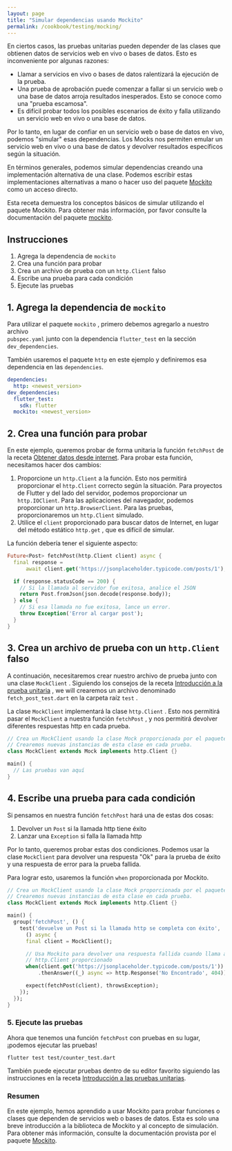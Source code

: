 ```yaml
---
layout: page
title: "Simular dependencias usando Mockito"
permalink: /cookbook/testing/mocking/
---
```


En ciertos casos, las pruebas unitarias pueden depender de las clases que obtienen datos de servicios web en vivo o bases de datos. Esto es inconveniente por algunas razones:

  * Llamar a servicios en vivo o bases de datos ralentizará la ejecución de la prueba.
  * Una prueba de aprobación puede comenzar a fallar si un servicio web o una base de datos arroja resultados inesperados. Esto se conoce como una "prueba escamosa".
  * Es difícil probar todos los posibles escenarios de éxito y falla utilizando un servicio web en vivo o una base de datos.
  
Por lo tanto, en lugar de confiar en un servicio web o base de datos en vivo, podemos "simular" esas dependencias. Los Mocks nos permiten emular un servicio web en vivo o una base de datos y devolver resultados específicos según la situación.

En términos generales, podemos simular dependencias creando una implementación alternativa de una clase. Podemos escribir estas implementaciones alternativas a mano o hacer uso del paquete 
[Mockito](https://pub.dartlang.org/packages/mockito) como un acceso directo.

Esta receta demuestra los conceptos básicos de simular utilizando el paquete Mockito. 
Para obtener más información, por favor consulte la documentación del paquete 
[mockito](https://pub.dartlang.org/packages/mockito).

## Instrucciones

  1. Agrega la dependencia de `mockito` 
  2. Crea una función para probar 
  3. Crea un archivo de prueba con un `http.Client` falso
  4. Escribe una prueba para cada condición
  5. Ejecute las pruebas

## 1. Agrega la dependencia de `mockito` 

Para utilizar el paquete `mockito` , primero debemos agregarlo a nuestro archivo  
`pubspec.yaml` junto con la dependencia `flutter_test` en la sección 
`dev_dependencies`.

También usaremos el paquete `http` en este ejemplo y definiremos esa dependencia en las `dependencies`.

```yaml
dependencies:
  http: <newest_version>
dev_dependencies:
  flutter_test:
    sdk: flutter
  mockito: <newest_version>
```

## 2. Crea una función para probar

En este ejemplo, queremos probar de forma unitaria la función `fetchPost` de la receta
[Obtener datos desde internet](/cookbook/networking/fetch-data/). Para probar esta función, necesitamos hacer dos cambios:

  1. Proporcione un `http.Client` a la función. Esto nos permitirá proporcionar el `http.Client` correcto según la situación. Para proyectos de Flutter y del lado del servidor, podemos proporcionar un `http.IOClient`. Para las aplicaciones del navegador, podemos proporcionar un `http.BrowserClient`. Para las pruebas, proporcionaremos un `http.Client` simulado.
  2. Utilice el `client` proporcionado para buscar datos de Internet, en lugar del método
  estático `http.get` , que es difícil de simular.

La función debería tener el siguiente aspecto:

<!-- skip -->
```dart
Future<Post> fetchPost(http.Client client) async {
  final response =
      await client.get('https://jsonplaceholder.typicode.com/posts/1');

  if (response.statusCode == 200) {
    // Si la llamada al servidor fue exitosa, analice el JSON
    return Post.fromJson(json.decode(response.body));
  } else {
    // Si esa llamada no fue exitosa, lance un error.
    throw Exception('Error al cargar post');
  }
}
```

## 3. Crea un archivo de prueba con un `http.Client` falso

A continuación, necesitaremos crear nuestro archivo de prueba junto con una clase `MockClient` .
Siguiendo los consejos de la receta 
[Introducción a la prueba unitaria](/cookbook/testing/unit-test/) , we will
crearemos un archivo denominado `fetch_post_test.dart` en la carpeta raíz `test` . 

La clase `MockClient` implementará la clase `http.Client` . Esto nos permitirá pasar el `MockClient` a nuestra función `fetchPost` , y nos permitirá devolver diferentes respuestas http en cada prueba.

<!-- skip -->
```dart
// Crea un MockClient usando la clase Mock proporcionada por el paquete Mockito
// Crearemos nuevas instancias de esta clase en cada prueba. 
class MockClient extends Mock implements http.Client {}

main() {
  // Las pruebas van aquí
}
``` 

## 4. Escribe una prueba para cada condición

Si pensamos en nuestra función `fetchPost` hará una de estas dos cosas:

  1. Devolver un `Post` si la llamada http tiene éxito
  2. Lanzar una `Exception` si falla la llamada http 

Por lo tanto, queremos probar estas dos condiciones. Podemos usar la clase `MockClient`
para devolver una respuesta "Ok" para la prueba de éxito y una respuesta de error para la prueba fallida. 

Para lograr esto, usaremos la función `when` proporcionada por Mockito.

<!-- skip -->
```dart
// Crea un MockClient usando la clase Mock proporcionada por el paquete Mockito.
// Crearemos nuevas instancias de esta clase en cada prueba.
class MockClient extends Mock implements http.Client {}

main() {
  group('fetchPost', () {
    test('devuelve un Post si la llamada http se completa con éxito',
      () async {
      final client = MockClient();

      // Usa Mockito para devolver una respuesta fallida cuando llama al 
      // http.Client proporcionado
      when(client.get('https://jsonplaceholder.typicode.com/posts/1'))
          .thenAnswer((_) async => http.Response('No Encontrado', 404));

      expect(fetchPost(client), throwsException);
    });
  });
}
``` 

### 5. Ejecute las pruebas

Ahora que tenemos una función `fetchPost` con pruebas en su lugar, ¡podemos ejecutar las pruebas! 

```
flutter test test/counter_test.dart
```

También puede ejecutar pruebas dentro de su editor favorito siguiendo las instrucciones en la receta 
[Introducción a las pruebas unitarias](/cookbook/testing/unit-test/#run-tests-using-intellij-or-vscode). 

### Resumen

En este ejemplo, hemos aprendido a usar Mockito para probar funciones o clases que dependen de servicios web o bases de datos. Esta es solo una breve introducción a la biblioteca de Mockito y al concepto de simulación. Para obtener más información, consulte la documentación provista por el paquete [Mockito](https://pub.dartlang.org/packages/mockito).  
